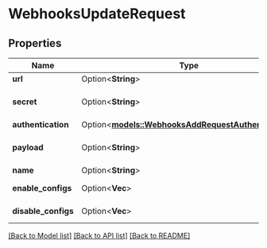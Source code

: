 # WebhooksUpdateRequest

## Properties

Name | Type | Description | Notes
------------ | ------------- | ------------- | -------------
**url** | Option<**String**> | The webhook URL. Must be https | [optional]
**secret** | Option<**String**> | See: https://docs.doppler.com/docs/webhooks#verify-webhook-with-request-signing | [optional]
**authentication** | Option<[**models::WebhooksAddRequestAuthentication**](webhooks_add_request_authentication.md)> |  | [optional]
**payload** | Option<**String**> | See: https://docs.doppler.com/docs/webhooks#default-payload | [optional]
**name** | Option<**String**> | Name of the webhook. | [optional]
**enable_configs** | Option<**Vec<String>**> | Config slugs that the webhook should be enabled for | [optional]
**disable_configs** | Option<**Vec<String>**> | Config slugs that the webhook should be disabled for | [optional]

[[Back to Model list]](../README.md#documentation-for-models) [[Back to API list]](../README.md#documentation-for-api-endpoints) [[Back to README]](../README.md)



